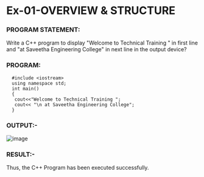 # Ex-01-OVERVIEW & STRUCTURE 


### PROGRAM STATEMENT: 
 Write a C++ program to display "Welcome to Technical Training " in first line and "at Saveetha 
Engineering College" in next line in the output device? 
### PROGRAM: 
```
  #include <iostream> 
  using namespace std; 
  int main() 
  { 
   cout<<"Welcome to Technical Training "; 
   cout<< "\n at Saveetha Engineering College"; 
  }
  ```
### OUTPUT:-
![image](https://github.com/ManiKandan228/19CS401/assets/119160414/e7fea01a-1744-4dcb-8d58-238e4adb1c21)

### RESULT:-
   Thus, the C++ Program has been executed successfully.
